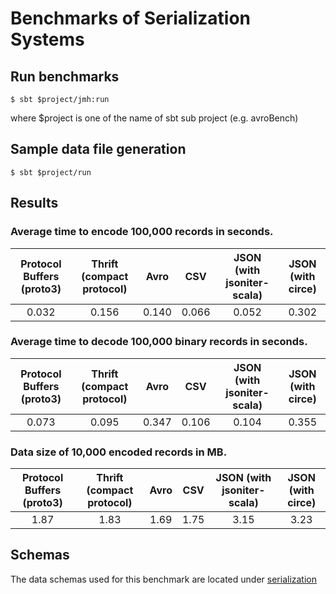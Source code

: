 
# Benchmarks of Serialization Systems

## Run benchmarks
```
$ sbt $project/jmh:run
```
where $project is one of the name of sbt sub project (e.g. avroBench)


## Sample data file generation
```
$ sbt $project/run
```


## Results
### Average time to encode 100,000 records in seconds.

|Protocol Buffers (proto3) | Thrift (compact protocol) | Avro | CSV | JSON (with jsoniter-scala) | JSON (with circe) |
|:--:|:--:|:--:|:--:|:--:|:--:|
|0.032|0.156|0.140|0.066|0.052|0.302|

### Average time to decode 100,000 binary records in seconds.
|Protocol Buffers (proto3) | Thrift (compact protocol) | Avro | CSV | JSON (with jsoniter-scala) | JSON (with circe) |
|:--:|:--:|:--:|:--:|:--:|:--:|
|0.073|0.095|0.347|0.106|0.104|0.355|

### Data size of 10,000 encoded records in MB.
|Protocol Buffers (proto3) | Thrift (compact protocol) | Avro | CSV | JSON (with jsoniter-scala) | JSON (with circe) |
|:--:|:--:|:--:|:--:|:--:|:--:|
|1.87|1.83|1.69|1.75|3.15|3.23|


## Schemas
The data schemas used for this benchmark are located under [serialization](serialization)